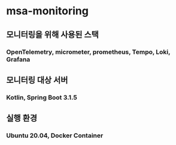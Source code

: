 # msa-monitoring

## 모니터링을 위해 사용된 스택

### OpenTelemetry, micrometer, prometheus, Tempo, Loki, Grafana


## 모니터링 대상 서버

### Kotlin, Spring Boot 3.1.5


## 실행 환경

### Ubuntu 20.04, Docker Container

